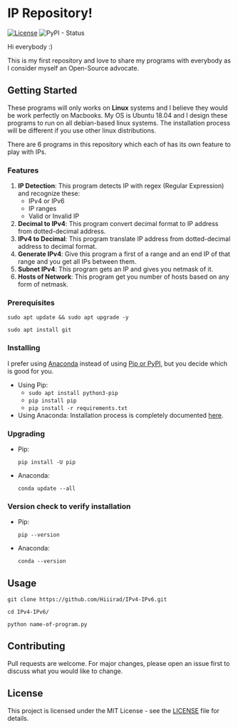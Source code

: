 # IP Repository!
[![License](http://img.shields.io/:license-mit-blue.svg)](LICENSE)
![PyPI - Status](https://img.shields.io/pypi/status/Django.svg)

Hi everybody :)

This is my first repository and love to share my programs with everybody as I consider myself an Open-Source advocate.

## Getting Started

These programs will only works on **Linux** systems and I believe they would be work perfectly on Macbooks. My OS is Ubuntu 18.04 and I design these programs to run on all debian-based linux systems. The installation process will be different if you use other linux distributions.

There are 6 programs in this repository which each of has its own feature to play with IPs.

### Features

1. **IP Detection**: This program detects IP with regex (Regular Expression) and recognize these:
    * IPv4 or IPv6
    * IP ranges
    * Valid or Invalid IP
2. **Decimal to IPv4**: This program convert decimal format to IP address from dotted-decimal address.
3. **IPv4 to Decimal**: This program translate IP address from dotted-decimal address to decimal format.
4. **Generate IPv4**: Give this program a first of a range and an end IP of that range and you get all IPs between them.
5. **Subnet IPv4**: This program gets an IP and gives you netmask of it.
6. **Hosts of Network**: This program get you number of hosts based on any form of netmask.

### Prerequisites
```
sudo apt update && sudo apt upgrade -y
```
```
sudo apt install git
```

### Installing
I prefer using [Anaconda](https://www.anaconda.com/) instead of using [Pip or PyPI](https://pypi.org/), but you decide which is good for you.
 - Using Pip:
    - ```sudo apt install python3-pip```
    - ```pip install pip```
    - ```pip install -r requirements.txt```
 - Using Anaconda: Installation process is completely documented [here](https://docs.anaconda.com/anaconda/install/linux/).

### Upgrading
* Pip:
    ```
    pip install -U pip
    ```
* Anaconda:
    ```
    conda update --all
    ```

### Version check to verify installation
* Pip:
    ```
    pip --version
    ```
* Anaconda:
    ```
    conda --version
    ```

## Usage
```
git clone https://github.com/Hiiirad/IPv4-IPv6.git
```
```
cd IPv4-IPv6/
```
```
python name-of-program.py
```
## Contributing
Pull requests are welcome. For major changes, please open an issue first to discuss what you would like to change.

## License
This project is licensed under the MIT License - see the [LICENSE](./LICENSE) file for details.
